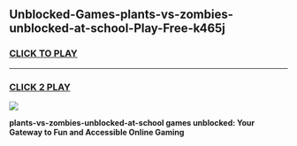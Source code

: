 
## Unblocked-Games-plants-vs-zombies-unblocked-at-school-Play-Free-k465j
<h3>
<a href="https://premium76.site?title=plants-vs-zombies-unblocked-at-school&ref=19M">CLICK TO PLAY</a></h3>
<hr>

<h3>
<a href="https://premium76.site?title=plants-vs-zombies-unblocked-at-school&ref=19M">CLICK 2 PLAY</a>
  
</h3>

<a href="https://premium76.site?title=plants-vs-zombies-unblocked-at-school&ref=19M"><img src="https://clearcache.store/games.png"></a>


**plants-vs-zombies-unblocked-at-school games unblocked: Your Gateway to Fun and Accessible Online Gaming**
